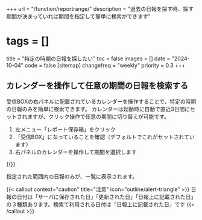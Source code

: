 +++
url = "/function/reportrange/"
description = "過去の日報を探す時、探す期間が決まっていれば期間を指定して簡単に検索ができます"
# tags = []
title = "特定の時期の日報を探したい"
toc = false
images = []
date = "2024-10-04"
code = false
[sitemap]
  changefreq = "weekly"
  priority = 0.3
+++

## カレンダーを操作して任意の期間の日報を検索する

受信BOXの右パネルに配置されているカレンダーを操作することで、特定の時期の日報のみを簡単に検索できます。
カレンダーは起動時に自動で直近3日間にセットされますが、クリック操作で任意の期間に切り替えが可能です。

1. 左メニュー「レポート保存箱」をクリック
2. 「受信BOX」になっていることを確認（デフォルトでこれがセットされています）
3. 右パネルのカレンダーを操作して期間を選択します

{{<iTablet filename="range" msg="1回目のクリックで開始時点、2回目のクリックで終了時点をセットします" alice="pc">}}

指定された範囲内の日報のみが、一覧に表示されます。

{{< callout context="caution" title="注意" icon="outline/alert-triangle" >}}
日報の日付は「サーバに保存された日」「更新された日」「日報上に記載された日」の３種類あります。検索で利用される日付は「日報上に記載された日」です
{{< /callout >}}
